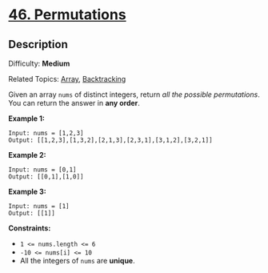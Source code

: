 # [46\. Permutations](https://leetcode.com/problems/permutations/)

## Description

Difficulty: **Medium**  

Related Topics: [Array](https://leetcode.com/tag/array/), [Backtracking](https://leetcode.com/tag/backtracking/)


Given an array `nums` of distinct integers, return _all the possible permutations_. You can return the answer in **any order**.

**Example 1:**

```
Input: nums = [1,2,3]
Output: [[1,2,3],[1,3,2],[2,1,3],[2,3,1],[3,1,2],[3,2,1]]
```

**Example 2:**

```
Input: nums = [0,1]
Output: [[0,1],[1,0]]
```

**Example 3:**

```
Input: nums = [1]
Output: [[1]]
```

**Constraints:**

*   `1 <= nums.length <= 6`
*   `-10 <= nums[i] <= 10`
*   All the integers of `nums` are **unique**.